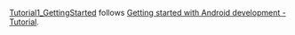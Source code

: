 [Tutorial1_GettingStarted](./Tutorial1_GettingStarted) follows [Getting started with Android development - Tutorial](http://www.vogella.com/tutorials/Android/article.html).
